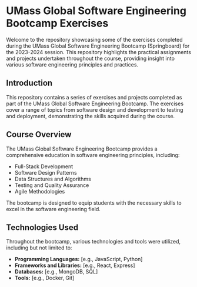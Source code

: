 # UMass Global Software Engineering Bootcamp Exercises

Welcome to the repository showcasing some of the exercises completed during the UMass Global Software Engineering Bootcamp (Springboard) for the 2023-2024 session. This repository highlights the practical assignments and projects undertaken throughout the course, providing insight into various software engineering principles and practices.

## Introduction

This repository contains a series of exercises and projects completed as part of the UMass Global Software Engineering Bootcamp. The exercises cover a range of topics from software design and development to testing and deployment, demonstrating the skills acquired during the course.

## Course Overview

The UMass Global Software Engineering Bootcamp provides a comprehensive education in software engineering principles, including:

- Full-Stack Development
- Software Design Patterns
- Data Structures and Algorithms
- Testing and Quality Assurance
- Agile Methodologies

The bootcamp is designed to equip students with the necessary skills to excel in the software engineering field.

## Technologies Used

Throughout the bootcamp, various technologies and tools were utilized, including but not limited to:

- **Programming Languages:** [e.g., JavaScript, Python]
- **Frameworks and Libraries:** [e.g., React, Express]
- **Databases:** [e.g., MongoDB, SQL]
- **Tools:** [e.g., Docker, Git]

